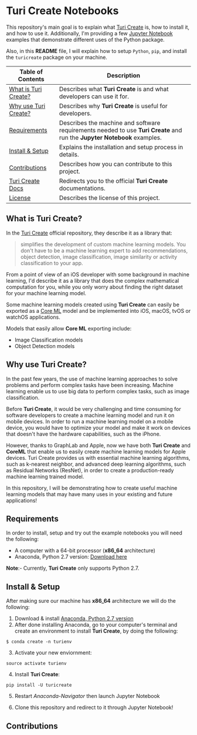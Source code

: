 # Turi Create Notebooks
This repository's main goal is to explain what [Turi Create](https://github.com/apple/turicreate) is, how to install it, and how to use it. Additionally, I'm providing a few [Jupyter Notebook](http://jupyter.org) examples that demonstrate different uses of the Python package.

Also, in this **README** file, I will explain how to setup `Python`, `pip`, and install the `turicreate` package on your machine.


| Table of Contents  |  Description       |
| ------------------ | ------------------ |
| [What is Turi Create?](#) |  Describes what **Turi Create** is and what developers can use it for.|
| [Why use Turi Create?](#) | Describes why **Turi Create** is useful for developers. |
| [Requirements](#) | Describes the machine and software requirements needed to use **Turi Create** and run the **Jupyter Notebook** examples.|
| [Install & Setup](#) | Explains the installation and setup process in details. |
| [Contributions](#) | Describes how you can contribute to this project. |
| [Turi Create Docs](https://apple.github.io/turicreate/docs/api) | Redirects you to the official **Turi Create** documentations. |
| [License](#) | Describes the license of this project. |

## What is Turi Create?
In the [Turi Create](https://github.com/apple/turicreate) official repository, they describe it as a library that:
>simplifies the development of custom machine learning models. You don't have to be a machine learning expert to add recommendations, object detection, image classification, image similarity or activity classification to your app.

From a point of view of an iOS developer with some background in machine learning, I'd describe it as a library that does the complex mathematical computation for you, while you only worry about finding the right dataset for your machine learning model.

Some machine learning models created using **Turi Create** can easily be exported as a [Core ML](https://developer.apple.com/documentation/coreml) model and be implemented into iOS, macOS, tvOS or watchOS applications.

Models that easily allow **Core ML** exporting include:
- Image Classification models
- Object Detection models

## Why use Turi Create?
In the past few years, the use of machine learning approaches to solve problems and perform complex tasks have been increasing. Machine learning enable us to use big data to perform complex tasks, such as image classification.

Before **Turi Create**, it would be very challenging and time consuming for software developers to create a machine learning model and run it on mobile devices. In order to run a machine learning model on a mobile device, you would have to optimize your model and make it work on devices that doesn't have the hardware capabilities, such as the iPhone.

However, thanks to GraphLab and Apple, now we have both **Turi Create** and **CoreML** that enable us to easily create machine learning models for Apple devices. Turi Create provides us with essential machine learning algorithms, such as k-nearest neighbor, and advanced deep learning algorithms, such as Residual Networks (ResNet), in order to create a production-ready machine learning trained model.

In this repository, I will be demonstrating how to create useful machine learning models that may have many uses in your existing and future applications!

## Requirements
In order to install, setup and try out the example notebooks you will need the following:
- A computer with a 64-bit processor (**x86_64** architecture)
- Anaconda, Python 2.7 version: [Download here](https://www.anaconda.com/download/)

**Note**:- Currently, **Turi Create** only supports Python 2.7.
## Install & Setup
After making sure our machine has **x86_64** architecture we will do the following:

1. Download & install [Anaconda, Python 2.7 version](https://www.anaconda.com/download/)
2. After done installing Anaconda, go to your computer's terminal and create an environment to install **Turi Create**, by doing the following:
```
$ conda create -n turienv
```
3. Activate your new enviornment:
```
source activate turienv
```
4. Install **Turi Create**:
```
pip install -U turicreate
```
5. Restart _Anaconda-Navigator_ then launch Jupyter Notebook

6. Clone this repository and redirect to it through Jupyter Notebook!

## Contributions
